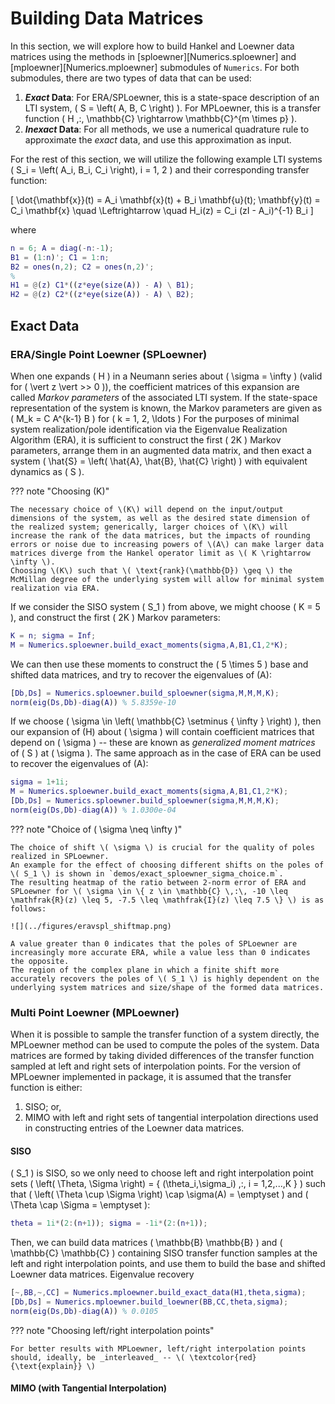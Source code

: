# Building Data Matrices

In this section, we will explore how to build Hankel and Loewner data matrices using the methods in [sploewner][Numerics.sploewner] and [mploewner][Numerics.mploewner] submodules of `Numerics`.
For both submodules, there are two types of data that can be used:

1. **_Exact_ Data**:
For ERA/SPLoewner, this is a state-space description of an LTI system, \( S = \left( A, B, C \right) \).
For MPLoewner, this is a transfer function \( H \,:\, \mathbb{C} \rightarrow \mathbb{C}^{m \times p} \).
2. **_Inexact_ Data**:
For all methods, we use a numerical quadrature rule to approximate the _exact_ data, and use this approximation as input.

For the rest of this section, we will utilize the following example LTI systems \( S_i = \left( A_i, B_i, C_i \right), i = 1, 2 \) and their corresponding transfer function:

\[ \dot{\mathbf{x}}(t) = A_i \mathbf{x}(t) + B_i \mathbf{u}(t); \mathbf{y}(t) = C_i \mathbf{x} \quad \Leftrightarrow \quad H_i(z) = C_i (zI - A_i)^{-1} B_i \]

where

``` matlab
n = 6; A = diag(-n:-1);
B1 = (1:n)'; C1 = 1:n;
B2 = ones(n,2); C2 = ones(n,2)';
%
H1 = @(z) C1*((z*eye(size(A)) - A) \ B1);
H2 = @(z) C2*((z*eye(size(A)) - A) \ B2);
```

## Exact Data

### ERA/Single Point Loewner (SPLoewner)

When one expands \( H \) in a Neumann series about \( \sigma = \infty \) (valid for \( \vert z \vert >> 0 \)), the coefficient matrices of this expansion are called _Markov parameters_ of the associated LTI system.
If the state-space representation of the system is known, the Markov parameters are given as \( M_k = C A^{k-1} B \) for \( k = 1, 2, \ldots \)
For the purposes of minimal system realization/pole identification via the Eigenvalue Realization Algorithm (ERA), it is sufficient to construct the first \( 2K \) Markov parameters, arrange them in an augmented data matrix, and then exact a system \( \hat{S} = \left( \hat{A}, \hat{B}, \hat{C} \right) \) with equivalent dynamics as \( S \).

??? note "Choosing \(K\)"

    The necessary choice of \(K\) will depend on the input/output dimensions of the system, as well as the desired state dimension of the realized system; generically, larger choices of \(K\) will increase the rank of the data matrices, but the impacts of rounding errors or noise due to increasing powers of \(A\) can make larger data matrices diverge from the Hankel operator limit as \( K \rightarrow \infty \).
    Choosing \(K\) such that \( \text{rank}(\mathbb{D}) \geq \) the McMillan degree of the underlying system will allow for minimal system realization via ERA.

If we consider the SISO system \( S_1 \) from above, we might choose \( K = 5 \), and construct the first \( 2K \) Markov parameters:

```matlab
K = n; sigma = Inf;
M = Numerics.sploewner.build_exact_moments(sigma,A,B1,C1,2*K);
```

We can then use these moments to construct the \( 5 \times 5 \) base and shifted data matrices, and try to recover the eigenvalues of \(A\):

```matlab
[Db,Ds] = Numerics.sploewner.build_sploewner(sigma,M,M,M,K);
norm(eig(Ds,Db)-diag(A)) % 5.8359e-10
```

If we choose \( \sigma \in \left( \mathbb{C} \setminus \{ \infty \} \right) \), then our expansion of \(H\) about \( \sigma \) will contain coefficient matrices that depend on \( \sigma \) -- these are known as _generalized moment matrices_ of \( S \) at \( \sigma \).
The same approach as in the case of ERA can be used to recover the eigenvalues of \(A\):

```matlab
sigma = 1+1i;
M = Numerics.sploewner.build_exact_moments(sigma,A,B1,C1,2*K);
[Db,Ds] = Numerics.sploewner.build_sploewner(sigma,M,M,M,K);
norm(eig(Ds,Db)-diag(A)) % 1.0300e-04
```

??? note "Choice of \( \sigma \neq \infty \)"

    The choice of shift \( \sigma \) is crucial for the quality of poles realized in SPLoewner.
    An example for the effect of choosing different shifts on the poles of \( S_1 \) is shown in `demos/exact_sploewner_sigma_choice.m`.
    The resulting heatmap of the ratio between 2-norm error of ERA and SPLoewner for \( \sigma \in \{ z \in \mathbb{C} \,:\, -10 \leq \mathfrak{R}(z) \leq 5, -7.5 \leq \mathfrak{I}(z) \leq 7.5 \} \) is as follows:

    ![](../figures/eravspl_shiftmap.png)

    A value greater than 0 indicates that the poles of SPLoewner are increasingly more accurate ERA, while a value less than 0 indicates the opposite.
    The region of the complex plane in which a finite shift more accurately recovers the poles of \( S_1 \) is highly dependent on the underlying system matrices and size/shape of the formed data matrices.

### Multi Point Loewner (MPLoewner)

When it is possible to sample the transfer function of a system directly, the MPLoewner method can be used to compute the poles of the system.
Data matrices are formed by taking divided differences of the transfer function sampled at left and right sets of interpolation points.
For the version of MPLoewner implemented in package, it is assumed that the transfer function is either:

1. SISO; or,
2. MIMO with left and right sets of tangential interpolation directions used in constructing entries of the Loewner data matrices.

#### SISO

\( S_1 \) is SISO, so we only need to choose left and right interpolation point sets \( \left( \Theta, \Sigma \right) = \{ (\theta_i,\sigma_i) \,:\, i = 1,2,...,K \} \) such that \( \left( \Theta \cup \Sigma \right) \cap \sigma(A) = \emptyset \) and \( \Theta \cap \Sigma = \emptyset \):

```matlab
theta = 1i*(2:(n+1)); sigma = -1i*(2:(n+1));
```

Then, we can build data matrices \( \mathbb{B} \mathbb{B} \) and \( \mathbb{C} \mathbb{C} \) containing SISO transfer function samples at the left and right interpolation points, and use them to build the base and shifted Loewner data matrices.
Eigenvalue recovery

```matlab
[~,BB,~,CC] = Numerics.mploewner.build_exact_data(H1,theta,sigma);
[Db,Ds] = Numerics.mploewner.build_loewner(BB,CC,theta,sigma);
norm(eig(Ds,Db)-diag(A)) % 0.0105
```

??? note "Choosing left/right interpolation points"

    For better results with MPLoewner, left/right interpolation points should, ideally, be _interleaved_ -- \( \textcolor{red}{\text{explain}} \)

#### MIMO (with Tangential Interpolation)

